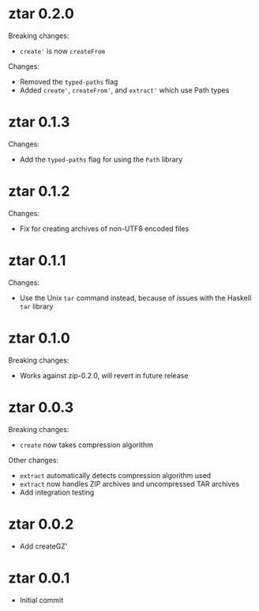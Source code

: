 # ztar 0.2.0

Breaking changes:
* `create'` is now `createFrom`

Changes:
* Removed the `typed-paths` flag
* Added `create'`, `createFrom'`, and `extract'` which use Path types

# ztar 0.1.3

Changes:
* Add the `typed-paths` flag for using the `Path` library

# ztar 0.1.2

Changes:
* Fix for creating archives of non-UTF8 encoded files

# ztar 0.1.1

Changes:
* Use the Unix `tar` command instead, because of issues with the Haskell `tar` library

# ztar 0.1.0

Breaking changes:
* Works against zip-0.2.0, will revert in future release

# ztar 0.0.3

Breaking changes:
* `create` now takes compression algorithm

Other changes:
* `extract` automatically detects compression algorithm used
* `extract` now handles ZIP archives and uncompressed TAR archives
* Add integration testing

# ztar 0.0.2

* Add createGZ'

# ztar 0.0.1

* Initial commit
